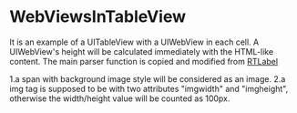 WebViewsInTableView
===================
 
 It is an example of a UITableView with a UIWebView in each cell.
 A UIWebView's height will be calculated immediately with the HTML-like content.
 The main parser function is copied and modified from [RTLabel](https://github.com/honcheng/RTLabel) 
 
 1.a span with background image style will be considered as an image.
 2.a img tag is supposed to be with two attributes "imgwidth" and "imgheight", otherwise the width/height value will be counted as 100px.
 
